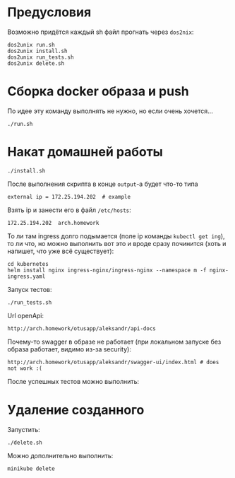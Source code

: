 # Предусловия
Возможно придётся каждый sh файл прогнать через `dos2nix`:
```shell
dos2unix run.sh
dos2unix install.sh
dos2unix run_tests.sh
dos2unix delete.sh
```

# Сборка docker образа и push
По идее эту команду выполнять не нужно, но если очень хочется...
```shell
./run.sh
```

# Накат домашней работы
```shell
./install.sh
```
После выполнения скрипта в конце `output`-а будет что-то типа
```shell
external ip = 172.25.194.202  # example
```
Взять ip и занести его в файл `/etc/hosts`:

```shell
172.25.194.202  arch.homework
```

То ли там ingress долго подымается (поле ip команды `kubectl get ing`), то ли что, 
но можно выполнить вот это и вроде сразу починится (хоть и напишет, что уже всё существует):
```shell
cd kubernetes
helm install nginx ingress-nginx/ingress-nginx --namespace m -f nginx-ingress.yaml
```

Запуск тестов:
```shell
./run_tests.sh
```

Url openApi:
```shell
http://arch.homework/otusapp/aleksandr/api-docs
```
Почему-то swagger в образе не работает (при локальном запуске без образа работает, видимо из-за security):
```shell
http://arch.homework/otusapp/aleksandr/swagger-ui/index.html # does not work :(
```

После успешных тестов можно выполнить:

# Удаление созданного
Запустить:
```shell
./delete.sh
```
Можно дополнительно выполнить:
```shell
minikube delete
```